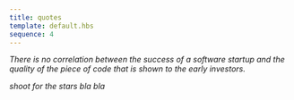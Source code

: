 ```yaml
---
title: quotes
template: default.hbs
sequence: 4
---
```


*There is no correlation between the success of a software startup and the quality of the piece of code that is shown to the early investors.*

*shoot for the stars bla bla*